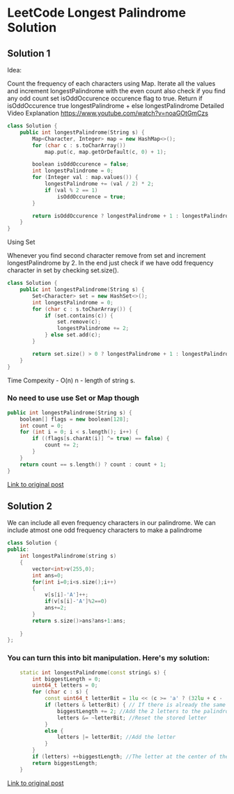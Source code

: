 # LeetCode Longest Palindrome Solution

## Solution 1
Idea:

Count the frequency of each characters using Map.
Iterate all the values and increment longestPalindrome with the even count also check if you find any odd count set isOddOccurence occurence flag to true.
Return if isOddOccurence true longestPalindrome + else longestPalindrome
Detailed Video Explanation https://www.youtube.com/watch?v=noaGOtGmCzs

```c++
class Solution {
    public int longestPalindrome(String s) {
        Map<Character, Integer> map = new HashMap<>();
        for (char c : s.toCharArray())
            map.put(c, map.getOrDefault(c, 0) + 1);

        boolean isOddOccurence = false;
        int longestPalindrome = 0;
        for (Integer val : map.values()) {
            longestPalindrome += (val / 2) * 2;
            if (val % 2 == 1) 
                isOddOccurence = true;
        }

        return isOddOccurence ? longestPalindrome + 1 : longestPalindrome;
    }
}
```

Using Set

Whenever you find second character remove from set and increment longestPalindrome by 2.
In the end just check if we have odd frequency character in set by checking set.size().
```c++
class Solution {
    public int longestPalindrome(String s) {
        Set<Character> set = new HashSet<>();
        int longestPalindrome = 0;
        for (char c : s.toCharArray()) {
            if (set.contains(c)) {
                set.remove(c);
                longestPalindrome += 2;
            } else set.add(c);
        }

        return set.size() > 0 ? longestPalindrome + 1 : longestPalindrome;
    }
}
```

Time Compexity - O(n) n - length of string s.

### No need to use use Set or Map though
```c++
public int longestPalindrome(String s) {
    boolean[] flags = new boolean[128];
    int count = 0;
    for (int i = 0; i < s.length(); i++) {
        if ((flags[s.charAt(i)] ^= true) == false) {
            count += 2;
        }
    }
    return count == s.length() ? count : count + 1;
}
```

[Link to original post](https://leetcode.com/problems/longest-palindrome/discuss/791027/2-Solution-or-Idea-Explained-Count-frequency-using-Map-or-Using-Set)

## Solution 2
We can include all even frequency characters in our palindrome.
We can include atmost one odd frequency characters to make a palindrome
```c++
class Solution {
public:
    int longestPalindrome(string s) 
    {
        vector<int>v(255,0);
        int ans=0;
        for(int i=0;i<s.size();i++)
        {
            v[s[i]-'A']++;
            if(v[s[i]-'A']%2==0)
            ans+=2;
        }
        return s.size()>ans?ans+1:ans;
 
    }
};
```

### You can turn this into bit manipulation. Here's my solution:
```C++
    static int longestPalindrome(const string& s) {
        int biggestLength = 0;
        uint64_t letters = 0;
        for (char c : s) {
            const uint64_t letterBit = 1lu << (c >= 'a' ? (32lu + c - 'a') : (c - 'A'));
            if (letters & letterBit) { // If there is already the same letter stored
                biggestLength += 2; //Add the 2 letters to the palindrome
                letters &= ~letterBit; //Reset the stored letter
            }
            else {
                letters |= letterBit; //Add the letter
            }
        }
        if (letters) ++biggestLength; //The letter at the center of the palindrome
        return biggestLength;
    }
```

[Link to original post](https://leetcode.com/problems/longest-palindrome/discuss/790888/C%2B%2B-So-easy-..)